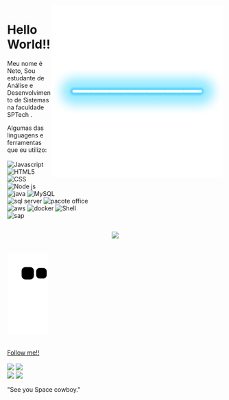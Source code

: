 <img align="right" src ="Neon-PNG-Image-HD.png" style="transform:rotate(90deg);" alt = "planta" height="400px">

# Hello World!!
  
<div align="left">
  <p> Meu nome é Neto, Sou estudante de Análise e Desenvolvimento de Sistemas na faculdade SPTech </>. </p>

<p> Algumas das linguagens e ferramentas que eu utilizo:
  <br>
  <br>  
  <img src="https://img.shields.io/badge/JavaScript-323330?style=for-the-badge&logo=javascript&logoColor=F7DF1E" alt="Javascript"/>
  <img src="https://img.shields.io/badge/HTML5-E34F26?style=for-the-badge&logo=html5&logoColor=white" alt="HTML5"/>
  <img src="https://img.shields.io/badge/CSS3-1572B6?style=for-the-badge&logo=css3&logoColor=white" alt="CSS"/>
  <img src="https://img.shields.io/badge/Node.js-43853D?style=for-the-badge&logo=node.js&logoColor=white" alt="Node js" /><br>
  <img src="https://img.shields.io/badge/Java-ED8B00?style=for-the-badge&logo=java&logoColor=white" alt="java" />
  <img src="https://img.shields.io/badge/MySQL-00000F?style=for-the-badge&logo=mysql&logoColor=white" alt="MySQL"/><br>
  <img src="https://img.shields.io/badge/Microsoft_SQL_Server-CC2927?style=for-the-badge&logo=microsoft-sql-server&logoColor=white" alt="sql server" />
  <img src="https://img.shields.io/badge/Microsoft_Office-D83B01?style=for-the-badge&logo=microsoft-office&logoColor=white" alt="pacote office" /><br>
  <img src="https://img.shields.io/badge/Amazon_AWS-232F3E?style=for-the-badge&logo=amazon-aws&logoColor=white" alt="aws" />
  <img src="https://img.shields.io/badge/Docker-2496ED?style=for-the-badge&logo=docker&logoColor=white" alt="docker" />
  <img src="https://img.shields.io/badge/Shell_Script-121011?style=for-the-badge&logo=gnu-bash&logoColor=white" alt="Shell" /><br>
  <img src="https://img.shields.io/badge/SAP-0FAAFF?style=for-the-badge&logo=sap&logoColor=white" alt="sap" /><br>
  </p>
  </div>

##

<div align="center">
  <a href="https://github.com/NetoOSantos">
  <img height="180em" src="https://github-readme-stats.vercel.app/api?username=NetoOSantos&show_icons=true&theme=dracula&include_all_commits=true&count_private=true"/>
  
</div>

##

  ![Snake animation](https://github.com/rafaballerini/rafaballerini/blob/output/github-contribution-grid-snake.svg)<br>
  
##  

  <p> Follow me!! 
  <br>
  <br>
  <a href="mailto:walderley.neto@bandtec.com.br" target="_blank" alt="Outlook">
  <img src="https://img.shields.io/badge/Microsoft_Outlook-0078D4?style=for-the-badge&logo=microsoft-outlook&logoColor=white"/></a>
  <a href="https://www.linkedin.com/in/walderley-neto-a26390206/" target="_blank" alt="Linkedin">
  <img src="https://img.shields.io/badge/LinkedIn-0077B5?style=for-the-badge&logo=linkedin&logoColor=white"/></a><br>
  <a href="https://www.instagram.com/netotolkien.jpg/" target="_blank" alt="Instagram">
  <img src="https://img.shields.io/badge/Instagram-E4405F?style=for-the-badge&logo=instagram&logoColor=white"/></a>
  <a href="https://steamcommunity.com/id/netotolkien/" target="_blank" alt="Steam">
  <img src="https://img.shields.io/badge/Steam-000000?style=for-the-badge&logo=steam&logoColor=white"/></a><br>
  </p>
  
"See you Space cowboy."

  <!--
//-----------------------------------------------------------//
    Autor: Walderley Neto

⣍⡛⢷⣠⣿⣿⣿⣿⣿⣟⠻⣯⠽⣿⣿⠟⠁⣠⠿⠿⣿⣿⣎⠻⣿⣿⣿⡿⠟⣿
⣿⣿⣦⠙⣿⣿⣿⣿⣿⣿⣷⣏⡧⠙⠁⣀⢾⣧    ⠈⣿⡟  ⠙⣫⣵⣶⠇⣋
⣿⣿⣿⢀⣿⣿⣿⣿⣿⣿⣿⠟⠃⢀⣀⢻⣎⢻⣷⣤⣴⠟  ⣠⣾⣿⢟⣵⡆⢿
⣿⣯⣄⢘⢻⣿⣿⣿⣿⡟⠁⢀⣤⡙⢿⣴⣿⣷⡉⠉⢀  ⣴⣿⡿⣡⣿⣿⡿⢆
⠿⣿⣧⣤⡘⢿⣿⣿⠏  ⡔⠉⠉⢻⣦⠻⣿⣿⣶⣾⡟⣼⣿⣿⣱⣿⡿⢫⣾⣿
⣷⣮⣝⣛⣃⡉⣿⡏  ⣾⣧⡀    ⣿⡇⢘⣿⠋    ⠻⣿⣿⣿⢟⣵⣿⣿⣿
⣿⣿⣿⣿⣿⣿⣌⢧⣴⣘⢿⣿⣶⣾⡿⠁⢠⠿⠁⠜    ⣿⣿⣿⣿⡿⣿⣿⣿
⣿⣿⣿⣿⣿⣿⣿⣦⡙⣿⣷⣉⡛⠋    ⣰⣾⣦⣤⣤⣤⣿⢿⠟⢋⣴⣿⣿⣿
⣿⣿⣿⣿⣿⣿⣿⣿⣿⣌⢿⣿⣿⣿⣿⢰⡿⣻⣿⣿⣿⣿⣿⢃⣰⣫⣾⣿⣿⣿
⢿⣿⣿⣿⣿⣿⣿⣿⣿⣿⡆⠿⠿⠿⠛⢰⣾⡿⢟⣭⣿⣿⣿⣿⣿⣿⣿⣿⣿⣿

⡴⠑⡄⠀⠀⠀⠀⠀⠀⠀ ⣀⣀⣤⣤⣤⣀⡀<br>
⠸⡇⠀⠿⡀⠀⠀⠀⣀⡴⢿⣿⣿⣿⣿⣿⣿⣿⣷⣦⡀<br>
⠀⠀⠀⠀⠑⢄⣠⠾⠁⣀⣄⡈⠙⣿⣿⣿⣿⣿⣿⣿⣿⣆<br>
⠀⠀⠀⠀⢀⡀⠁⠀⠀⠈⠙⠛⠂⠈⣿⣿⣿⣿⣿⠿⡿⢿⣆<br>
⠀⠀⠀⢀⡾⣁⣀⠀⠴ ⠙⣗⡀⠀⢻⣿⣿⠭⢤⣴⣦⣤⣹⠀⠀⠀⢀⢴⣶⣆<br>
⠀⠀⢀⣾⣿⣿⣿⣷⣮⣽⣾⣿⣥⣴⣿⣿⡿⢂⠔⢚⡿⢿⣿⣦⣴⣾⠸⣼⡿<br>
⠀⢀⡞⠁⠙⠻⠿⠟⠉⠀⠛⢹⣿⣿⣿⣿⣿⣌⢤⣼⣿⣾⣿⡟⠉<br>
⠀⣾⣷⣶⠇⠀⠀⣤⣄⣀⡀⠈⠻⣿⣿⣿⣿⣿⣿⣿⣿⣿⣿⡇<br>
⠀⠉⠈⠉⠀⠀⢦⡈⢻⣿⣿⣿⣶⣶⣶⣶⣤⣽⡹⣿⣿⣿⣿⡇<br>
⠀⠀⠀⠀⠀⠀⠀⠉⠲⣽⡻⢿⣿⣿⣿⣿⣿⣿⣷⣜⣿⣿⣿⡇<br>
⠀⠀ ⠀⠀⠀⠀⠀⢸⣿⣿⣷⣶⣮⣭⣽⣿⣿⣿⣿⣿⣿⣿⠇<br>
⠀⠀⠀⠀⠀⠀⣀⣀⣈⣿⣿⣿⣿⣿⣿⣿⣿⣿⣿⣿⣿⣿⠇<br>
⠀⠀⠀⠀⠀⠀⢿⣿⣿⣿⣿⣿⣿⣿⣿⣿⣿⣿⣿⣿⣿
//-----------------------------------------------------------//    

**NetoOSantos/NetoOSantos** is a ✨special repository because its `README.md` (this file) appears on your GitHub profile.
-->
